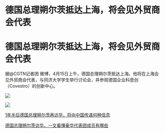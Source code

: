 # 德国总理朔尔茨抵达上海，将会见外贸商会代表

# 德国总理朔尔茨抵达上海，将会见外贸商会代表

据@CGTN记者团
微博，4月15日上午，德国总理朔尔茨抵达上海。他将在上海会见外贸商会代表，与同济大学学生举行讨论会，并参观德国企业科思创（Covestro）的创新中心。

![](https://inews.gtimg.com/news_bt/O8f4Ry0R44_3oIaKK5ZqFyf9oOCwXMqUgQBhWpl4VpUxsAA/1000)

![](https://inews.gtimg.com/news_bt/OtcWMGdv3x7E-GJ4pFsCVnnqDVkkCcjSXyVNZHTro3QakAA/1000)

[1年半后德国总理朔尔茨再访华，将向中国传递何种信息](https://news.qq.com/rain/a/20240414A0377C00)

[德国总理朔尔茨访华，一文看懂豪华代表团成员有哪些](https://news.qq.com/rain/a/20240413A00TAC00)

